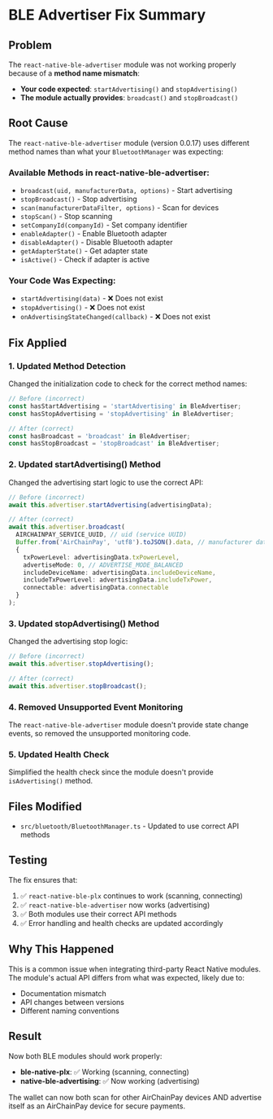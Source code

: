 # BLE Advertiser Fix Summary

## Problem
The `react-native-ble-advertiser` module was not working properly because of a **method name mismatch**:

- **Your code expected**: `startAdvertising()` and `stopAdvertising()`
- **The module actually provides**: `broadcast()` and `stopBroadcast()`

## Root Cause
The `react-native-ble-advertiser` module (version 0.0.17) uses different method names than what your `BluetoothManager` was expecting:

### Available Methods in react-native-ble-advertiser:
- `broadcast(uid, manufacturerData, options)` - Start advertising
- `stopBroadcast()` - Stop advertising
- `scan(manufacturerDataFilter, options)` - Scan for devices
- `stopScan()` - Stop scanning
- `setCompanyId(companyId)` - Set company identifier
- `enableAdapter()` - Enable Bluetooth adapter
- `disableAdapter()` - Disable Bluetooth adapter
- `getAdapterState()` - Get adapter state
- `isActive()` - Check if adapter is active

### Your Code Was Expecting:
- `startAdvertising(data)` - ❌ Does not exist
- `stopAdvertising()` - ❌ Does not exist
- `onAdvertisingStateChanged(callback)` - ❌ Does not exist

## Fix Applied

### 1. Updated Method Detection
Changed the initialization code to check for the correct method names:

```typescript
// Before (incorrect)
const hasStartAdvertising = 'startAdvertising' in BleAdvertiser;
const hasStopAdvertising = 'stopAdvertising' in BleAdvertiser;

// After (correct)
const hasBroadcast = 'broadcast' in BleAdvertiser;
const hasStopBroadcast = 'stopBroadcast' in BleAdvertiser;
```

### 2. Updated startAdvertising() Method
Changed the advertising start logic to use the correct API:

```typescript
// Before (incorrect)
await this.advertiser.startAdvertising(advertisingData);

// After (correct)
await this.advertiser.broadcast(
  AIRCHAINPAY_SERVICE_UUID, // uid (service UUID)
  Buffer.from('AirChainPay', 'utf8').toJSON().data, // manufacturer data
  {
    txPowerLevel: advertisingData.txPowerLevel,
    advertiseMode: 0, // ADVERTISE_MODE_BALANCED
    includeDeviceName: advertisingData.includeDeviceName,
    includeTxPowerLevel: advertisingData.includeTxPower,
    connectable: advertisingData.connectable
  }
);
```

### 3. Updated stopAdvertising() Method
Changed the advertising stop logic:

```typescript
// Before (incorrect)
await this.advertiser.stopAdvertising();

// After (correct)
await this.advertiser.stopBroadcast();
```

### 4. Removed Unsupported Event Monitoring
The `react-native-ble-advertiser` module doesn't provide state change events, so removed the unsupported monitoring code.

### 5. Updated Health Check
Simplified the health check since the module doesn't provide `isAdvertising()` method.

## Files Modified
- `src/bluetooth/BluetoothManager.ts` - Updated to use correct API methods

## Testing
The fix ensures that:
1. ✅ `react-native-ble-plx` continues to work (scanning, connecting)
2. ✅ `react-native-ble-advertiser` now works (advertising)
3. ✅ Both modules use their correct API methods
4. ✅ Error handling and health checks are updated accordingly

## Why This Happened
This is a common issue when integrating third-party React Native modules. The module's actual API differs from what was expected, likely due to:
- Documentation mismatch
- API changes between versions
- Different naming conventions

## Result
Now both BLE modules should work properly:
- **ble-native-plx**: ✅ Working (scanning, connecting)
- **native-ble-advertising**: ✅ Now working (advertising)

The wallet can now both scan for other AirChainPay devices AND advertise itself as an AirChainPay device for secure payments. 